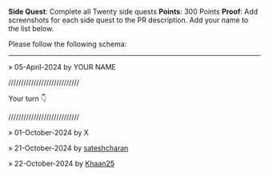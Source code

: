**Side Quest**: Complete all Twenty side quests
**Points**: 300 Points
**Proof**: Add screenshots for each side quest to the PR description. Add your name to the list below.

Please follow the following schema:

---

 » 05-April-2024 by YOUR NAME

////////////////////////////

Your turn 👇

////////////////////////////

» 01-October-2024 by X

» 21-October-2024 by [sateshcharan](https://oss.gg/sateshcharan)

» 22-October-2024 by [Khaan25](https://oss.gg/Khaan25)